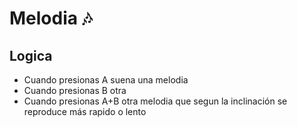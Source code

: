 # Melodia 🎶

## Logica

- Cuando presionas A suena una melodia
- Cuando presionas B otra
- Cuando presionas A+B otra melodia que segun la inclinación se reproduce más rapido o lento
